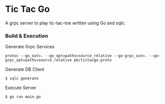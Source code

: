 # Tic Tac Go
A grpc server to play tic-tac-toe written using Go and sqlc.

### Build & Execution

Generate Grpc Services

`protoc --go_out=. --go_opt=paths=source_relative --go-grpc_out=. --go-grpc_opt=paths=source_relative pb/tictacgo.proto`

Generate DB Client

`$ sqlc generate`

Execute Server

`$ go run main.go`